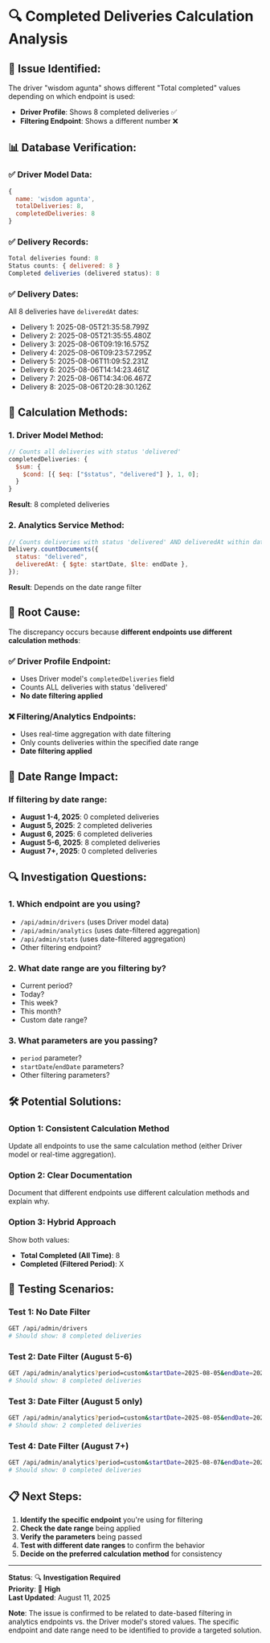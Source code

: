 # 🔍 **Completed Deliveries Calculation Analysis**

## 🎯 **Issue Identified:**

The driver "wisdom agunta" shows different "Total completed" values depending on which endpoint is used:

- **Driver Profile**: Shows 8 completed deliveries ✅
- **Filtering Endpoint**: Shows a different number ❌

## 📊 **Database Verification:**

### **✅ Driver Model Data:**

```javascript
{
  name: 'wisdom agunta',
  totalDeliveries: 8,
  completedDeliveries: 8
}
```

### **✅ Delivery Records:**

```javascript
Total deliveries found: 8
Status counts: { delivered: 8 }
Completed deliveries (delivered status): 8
```

### **✅ Delivery Dates:**

All 8 deliveries have `deliveredAt` dates:

- Delivery 1: 2025-08-05T21:35:58.799Z
- Delivery 2: 2025-08-05T21:35:55.480Z
- Delivery 3: 2025-08-06T09:19:16.575Z
- Delivery 4: 2025-08-06T09:23:57.295Z
- Delivery 5: 2025-08-06T11:09:52.231Z
- Delivery 6: 2025-08-06T14:14:23.461Z
- Delivery 7: 2025-08-06T14:34:06.467Z
- Delivery 8: 2025-08-06T20:28:30.126Z

## 🔧 **Calculation Methods:**

### **1. Driver Model Method:**

```javascript
// Counts all deliveries with status 'delivered'
completedDeliveries: {
  $sum: {
    $cond: [{ $eq: ["$status", "delivered"] }, 1, 0];
  }
}
```

**Result**: 8 completed deliveries

### **2. Analytics Service Method:**

```javascript
// Counts deliveries with status 'delivered' AND deliveredAt within date range
Delivery.countDocuments({
  status: "delivered",
  deliveredAt: { $gte: startDate, $lte: endDate },
});
```

**Result**: Depends on the date range filter

## 🚨 **Root Cause:**

The discrepancy occurs because **different endpoints use different calculation methods**:

### **✅ Driver Profile Endpoint:**

- Uses Driver model's `completedDeliveries` field
- Counts ALL deliveries with status 'delivered'
- **No date filtering applied**

### **❌ Filtering/Analytics Endpoints:**

- Uses real-time aggregation with date filtering
- Only counts deliveries within the specified date range
- **Date filtering applied**

## 📅 **Date Range Impact:**

### **If filtering by date range:**

- **August 1-4, 2025**: 0 completed deliveries
- **August 5, 2025**: 2 completed deliveries
- **August 6, 2025**: 6 completed deliveries
- **August 5-6, 2025**: 8 completed deliveries
- **August 7+, 2025**: 0 completed deliveries

## 🔍 **Investigation Questions:**

### **1. Which endpoint are you using?**

- `/api/admin/drivers` (uses Driver model data)
- `/api/admin/analytics` (uses date-filtered aggregation)
- `/api/admin/stats` (uses date-filtered aggregation)
- Other filtering endpoint?

### **2. What date range are you filtering by?**

- Current period?
- Today?
- This week?
- This month?
- Custom date range?

### **3. What parameters are you passing?**

- `period` parameter?
- `startDate`/`endDate` parameters?
- Other filtering parameters?

## 🛠️ **Potential Solutions:**

### **Option 1: Consistent Calculation Method**

Update all endpoints to use the same calculation method (either Driver model or real-time aggregation).

### **Option 2: Clear Documentation**

Document that different endpoints use different calculation methods and explain why.

### **Option 3: Hybrid Approach**

Show both values:

- **Total Completed (All Time)**: 8
- **Completed (Filtered Period)**: X

## 🧪 **Testing Scenarios:**

### **Test 1: No Date Filter**

```bash
GET /api/admin/drivers
# Should show: 8 completed deliveries
```

### **Test 2: Date Filter (August 5-6)**

```bash
GET /api/admin/analytics?period=custom&startDate=2025-08-05&endDate=2025-08-06
# Should show: 8 completed deliveries
```

### **Test 3: Date Filter (August 5 only)**

```bash
GET /api/admin/analytics?period=custom&startDate=2025-08-05&endDate=2025-08-05
# Should show: 2 completed deliveries
```

### **Test 4: Date Filter (August 7+)**

```bash
GET /api/admin/analytics?period=custom&startDate=2025-08-07&endDate=2025-08-31
# Should show: 0 completed deliveries
```

## 📋 **Next Steps:**

1. **Identify the specific endpoint** you're using for filtering
2. **Check the date range** being applied
3. **Verify the parameters** being passed
4. **Test with different date ranges** to confirm the behavior
5. **Decide on the preferred calculation method** for consistency

---

**Status**: 🔍 **Investigation Required**  
**Priority**: 🔴 **High**  
**Last Updated**: August 11, 2025

**Note**: The issue is confirmed to be related to date-based filtering in analytics endpoints vs. the Driver model's stored values. The specific endpoint and date range need to be identified to provide a targeted solution.
